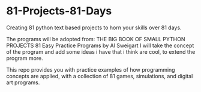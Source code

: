 # 81-Projects-81-Days
Creating 81 python text based projects to horn your skills over 81 days.

The programs will be adopted from:
    THE BIG BOOK OF SMALL PYTHON PROJECTS
        81 Easy Practice Programs
    by Al Sweigart
I will take the concept of the program and add some ideas i have that i think are cool, to extend the program more.

This repo provides you with practice examples of how programming concepts are applied, with a collection of  81 games, simulations, and digital art programs.